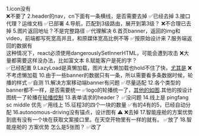 1.icon没有  
❌不要了
2.header的nav，cn下面有一条横线，是否需要去掉
✅已经去掉
3.接口代理？运维文档
✅已部署
4.导航，匹配到3级路由，展开到第3级？
❌不合理已去掉
5.图片返回地址？不是完整路径
✅代理解决
6.首页banner，返回的img和video，前端都写死宽高并且，和原媒体宽高比例不等
✅按原始设计来
7.服务端返回的数据有<br/>这种情况下，react必须使用dangerouslySetInnerHTML，可能会遭到攻击
❌大量都需要这样没办法，比如富文本
8.赋能客户是死的字？     
✅已经配置
9.LazyLoad是真懒加载，图片太大懒加载也hold不住了快，[尤其是](http://horizon.wx.h5work.com/upload/202009/04/banner221841599230448.png)
❌不考虑懒加载
10.由于一些banner的数据只有一条，所以需要看多条数据时候，轮播的样式
✅自测
11.解决方案移动端banner有问题
✅尽量适配
12.各个类型的banner都不一样，是否需要统一
✅logo的轮播统一了，[其他的如图](./轮播样式e.g.png).其他的按设计图统一了轮播在[轮播控制](../src/components/bannerManage)
13.表单请求的header？
✅没问题
14.线上是 pingfang sc middle 优先
✅用线上
15.征程3的四个一块的数量
✅有的4有的5，已经自动分配
16.autonomous-driving没有锚点，设计图有 ⚠️
❌去掉
17.智能座舱的方案优势到底有没有一个块在获取文案接口里。在天空开物里有一样的就有。
✅放了
18.智能座舱的 方案优势  怎么是5张图？
✅改了



